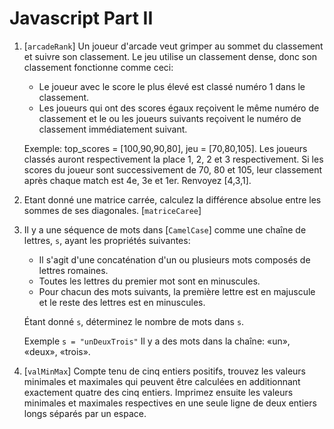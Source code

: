 # Javascript Part II
1. [`arcadeRank`] Un joueur d'arcade veut grimper au sommet du classement et suivre son classement. Le jeu utilise un classement dense, donc son classement fonctionne comme ceci:
    - Le joueur avec le score le plus élevé est classé numéro 1 dans le classement.
    - Les joueurs qui ont des scores égaux reçoivent le même numéro de classement et le ou les joueurs suivants reçoivent le numéro de classement immédiatement suivant.

    Exemple: top_scores = [100,90,90,80], jeu = [70,80,105].
    Les joueurs classés auront respectivement la place 1, 2, 2 et 3 respectivement. Si les scores du joueur sont successivement de 70, 80 et 105, leur classement après chaque match est 4e, 3e et 1er. Renvoyez [4,3,1].

2. Etant donné une matrice carrée, calculez la différence absolue entre les sommes de ses diagonales. [`matriceCaree`]

3. Il y a une séquence de mots dans [`CamelCase`] comme une chaîne de lettres, `s`, ayant les propriétés suivantes:

    - Il s'agit d'une concaténation d'un ou plusieurs mots composés de lettres romaines.
    - Toutes les lettres du premier mot sont en minuscules.
    - Pour chacun des mots suivants, la première lettre est en majuscule et le reste des lettres est en minuscules.

    Étant donné `s`, déterminez le nombre de mots dans `s`.

    Exemple
    `s = "unDeuxTrois"`
    Il y a des mots dans la chaîne: «un», «deux», «trois».

4. [`valMinMax`] Compte tenu de cinq entiers positifs, trouvez les valeurs minimales et maximales qui peuvent être calculées en additionnant exactement quatre des cinq entiers. Imprimez ensuite les valeurs minimales et maximales respectives en une seule ligne de deux entiers longs séparés par un espace.
